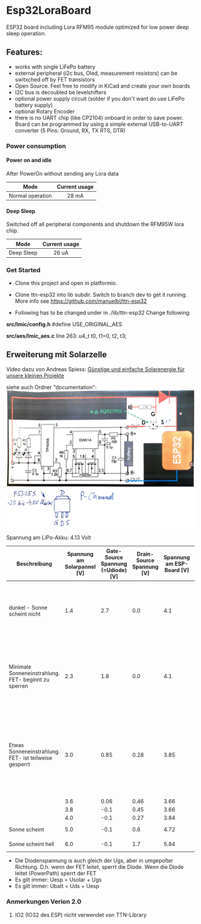 # Esp32LoraBoard
ESP32 board including Lora RFM95 module optimized for low power deep sleep operation. 

## Features:
* works with single LiFePo battery
* external peripheral (i2c bus, Oled, measurement resistors) can be switxched off by FET transistors
* Open Source. Feel free to modify in KiCad and create your own boards
* I2C bus is decoubled be levelshifters
* optional power supply circuit (solder if you don't want do use LiFePo battery supply)
* optional Rotary Encoder 
* there is no UART chip (like CP2104) onboard in order to save power. Board can be programmed by using a simple external USB-to-UART converter (5 Pins: Ground, RX, TX RTS, DTR)



### Power consumption

#### Power on and idle 

After PowerOn without sending any Lora data

| Mode              | Current usage |
| ----------------- |:-------------:|
| Normal operation  | 28 mA         |


#### Deep Sleep 

Switched off all peripheral components and shutdown the RFM95W lora chip.

| Mode              | Current usage |
| ----------------- |:-------------:|
| Deep Sleep        | 26 uA         |


### Get Started

* Clone this project and open in platformio.

* Clone ttn-esp32 into lib subdir. Switch to branch dev to get it running. More info see https://github.com/manuelbl/ttn-esp32


* Following has to be changed under in ./lib/ttn-esp32 
Change following:


__src/lmic/config.h__
#define USE_ORIGINAL_AES

__src/aes/lmic_aes.c__
line 263:  u4_t t0, t1=0, t2, t3;




## Erweiterung mit Solarzelle

 Video dazu von Andreas Spiess: [Günstige und einfache Solarenergie für unsere kleinen Projekte](https://www.youtube.com/watch?v=37kGva3NW8w&t=718s)


siehe auch Ordner "documentation":
![alt text](documentation/Solarpanel-Electronik-Erweiterung.png)

Spannung am LiPo-Akku: 4.13 Volt


| Beschreibung | Spannung am Solarpannel [V] | Gate-Source Spannung (=Udiode) [V] | Drain-Source Spannung [V] | Spannung am ESP-Board [V] | Spannung am ESP-Board [V] | Erklärung |
| ------ | --------- | ------ | --------- | --------- | --------- | --------- |
| dunkel - Sonne scheint nicht | 1.4 | 2.7 | 0.0 | 4.1 | FET ist durchgeschaltet (Ugs=2.7 V). Der Akku versorgt das Board. Das Solarpanel hat keine Auswirkung. |
| Minimale Sonneneinstrahlung. FET- beginnt zu sperren | 2.3 | 1.8 | 0.0 |  4.1 | FET ist gerade noch leitend. Die Solarspannung reicht noch nicht zur Versorgung von Akku und Board. Board wird durch Akku versorgt. |
| Etwas Sonneneinstrahlung. FET- ist teilweise gesperrt | 3.0 | 0.85 | 0.28 | 3.85 |  FET ist teilweise leitend. Die Solarspannung reicht noch nicht zur Versorgung von Akku und Board. Board wird (nicht optimal) durch Akku versorgt, da am FET 0.6V abfallen. |
|  | 3.6 | 0.06 | 0.46 | 3.66 | |
|  | 3.8 | -0.1 | 0.45 | 3.66 | |
|  | 4.0 | -0.1 | 0.27 | 3.84 | |
| Sonne scheint | 5.0 | -0.1 | 0.6 | 4.72 | Akku wird geladen |
| Sonne scheint hell | 6.0 | -0.1 | 1.7 | 5.84 | Akku wird geladen |


* Die Diodenspannung is auch gleich der Ugs, aber in umgepolter Richtung. D.h. wenn der FET leitet, sperrt die Diode. Wenn die Diode leitet (PowerPath) sperrt der FET
* Es gilt immer: Uesp = Usolar + Ugs   
* Es gilt immer: Ubatt = Uds + Uesp   

### Anmerkungen Verion 2.0
1. IO2 (IO32 des ESP) nicht verwendet von TTN-Library